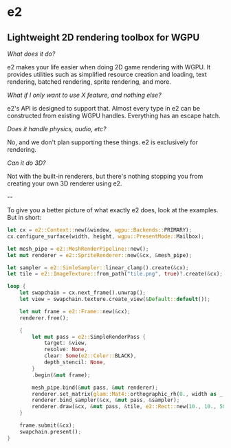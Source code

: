 # **e2**

## Lightweight 2D rendering toolbox for WGPU

*What does it do?*

e2 makes your life easier when doing 2D game rendering with WGPU.
It provides utilities such as simplified resource creation and loading,
text rendering, batched rendering, sprite rendering, and more.

*What if I only want to use X feature, and nothing else?*

e2's API is designed to support that. Almost every type in e2 can be constructed
from existing WGPU handles. Everything has an escape hatch.

*Does it handle physics, audio, etc?*

No, and we don't plan supporting these things. e2 is exclusively for rendering.

*Can it do 3D?*

Not with the built-in renderers, but there's nothing stopping you from
creating your own 3D renderer using e2.

--

To give you a better picture of what exactly e2 does, look at the examples.
But in short:

```rs
let cx = e2::Context::new(&window, wgpu::Backends::PRIMARY);
cx.configure_surface(width, height, wgpu::PresentMode::Mailbox);

let mesh_pipe = e2::MeshRenderPipeline::new();
let mut renderer = e2::SpriteRenderer::new(&cx, &mesh_pipe);

let sampler = e2::SimleSampler::linear_clamp().create(&cx);
let tile = e2::ImageTexture::from_path("tile.png", true)?.create(&cx);

loop {
	let swapchain = cx.next_frame().unwrap();
	let view = swapchain.texture.create_view(&Default::default());

	let mut frame = e2::Frame::new(&cx);
	renderer.free();

	{
		let mut pass = e2::SimpleRenderPass {
			target: &view,
			resolve: None,
			clear: Some(e2::Color::BLACK),
			depth_stencil: None,
		}
		.begin(&mut frame);

		mesh_pipe.bind(&mut pass, &mut renderer);
		renderer.set_matrix(glam::Mat4::orthographic_rh(0., width as _, height as _, 0., 0., 1.));
		renderer.bind_sampler(&cx, &mut pass, &sampler);
		renderer.draw(&cx, &mut pass, &tile, e2::Rect::new(10., 10., 50., 50.), 0.);
	}

	frame.submit(&cx);
	swapchain.present();
}
```
